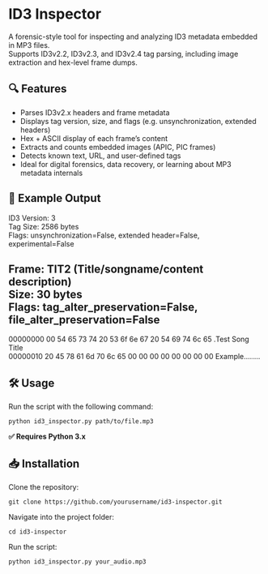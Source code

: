 # ID3 Inspector

A forensic-style tool for inspecting and analyzing ID3 metadata embedded in MP3 files.  
Supports ID3v2.2, ID3v2.3, and ID3v2.4 tag parsing, including image extraction and hex-level frame dumps.

## 🔍 Features

- Parses ID3v2.x headers and frame metadata
- Displays tag version, size, and flags (e.g. unsynchronization, extended headers)
- Hex + ASCII display of each frame’s content
- Extracts and counts embedded images (APIC, PIC frames)
- Detects known text, URL, and user-defined tags
- Ideal for digital forensics, data recovery, or learning about MP3 metadata internals

## 📂 Example Output

ID3 Version: 3  
Tag Size: 2586 bytes  
Flags: unsynchronization=False, extended header=False, experimental=False  

Frame: TIT2 (Title/songname/content description)  
Size: 30 bytes  
Flags: tag_alter_preservation=False, file_alter_preservation=False  
----------------------------------------  
00000000  00 54 65 73 74 20 53 6f 6e 67 20 54 69 74 6c 65   .Test Song Title  
00000010  20 45 78 61 6d 70 6c 65 00 00 00 00 00 00 00 00    Example........

## 🛠️ Usage

Run the script with the following command:

`python id3_inspector.py path/to/file.mp3`

**✅ Requires Python 3.x**

## 📥 Installation

Clone the repository:

`git clone https://github.com/yourusername/id3-inspector.git`

Navigate into the project folder:

`cd id3-inspector`

Run the script:

`python id3_inspector.py your_audio.mp3`
